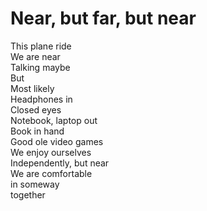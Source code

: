 #  Near, but far, but near
This plane ride  
We are near  
Talking maybe  
But  
Most likely  
Headphones in  
Closed eyes  
Notebook, laptop out  
Book in hand  
Good ole video games  
We enjoy ourselves  
Independently, but near  
We are comfortable  
in someway  
together